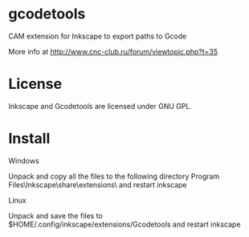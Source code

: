gcodetools
==========

CAM extension for Inkscape to export paths to Gcode 

More info at http://www.cnc-club.ru/forum/viewtopic.php?t=35


License
==========
Inkscape and Gcodetools are licensed under GNU GPL.



Install
==========
Windows

Unpack and copy all the files to the following directory Program Files\Inkscape\share\extensions\ and restart inkscape

Linux

Unpack and save the files to $HOME/.config/inkscape/extensions/Gcodetools and restart inkscape

